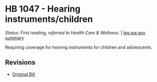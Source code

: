 # HB 1047 - Hearing instruments/children
*Status: First reading, referred to Health Care & Wellness.* | [leg.wa.gov summary](https://app.leg.wa.gov/billsummary?BillNumber=1047&Year=2021)

Requiring coverage for hearing instruments for children and adolescents.

## Revisions
* [Original Bill](1/)